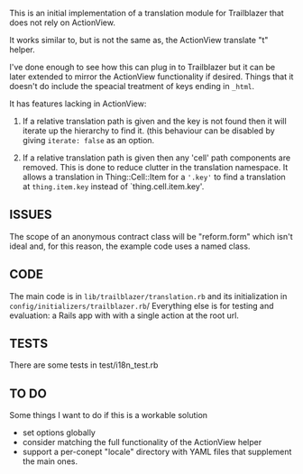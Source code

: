 
This is an initial implementation of a translation module for Trailblazer
that does not rely on ActionView.

It works similar to, but is not the same as, the ActionView translate "t"
helper.

I've done enough to see how this can plug in to Trailblazer but it can be
later extended to mirror the ActionView functionality if desired. Things that
it doesn't do include the speacial treatment of keys ending in `_html`.

It has features lacking in ActionView:

1. If a relative translation path is given and the key is not found then
it will iterate up the hierarchy to find it. (this behaviour can be disabled
by giving `iterate: false` as an option.

2. If a relative translation path is given then any 'cell' path components
are removed. This is done to reduce clutter in the translation namespace.
It allows a translation in Thing::Cell::Item for a `'.key'` to find a
translation at `thing.item.key` instead of `thing.cell.item.key'.

ISSUES
------

The scope of an anonymous contract class will be "reform.form" which isn't
ideal and, for this reason, the example code uses a named class.

CODE
----

The main code is in `lib/trailblazer/translation.rb` and its initialization
in `config/initializers/trailblazer.rb`/ Everything else is for testing and
evaluation: a Rails app with with a single action at the root url.

TESTS
-----

There are some tests in test/i18n_test.rb

TO DO
-----

Some things I want to do if this is a workable solution

* set options globally
* consider matching the full functionality of the ActionView helper
* support a per-conept "locale" directory with YAML files that supplement
  the main ones.
